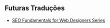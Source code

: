Futuras Traduções
-----------------
- [SEO Fundamentals for Web Designers Series](https://webdesign.tutsplus.com/series/seo-fundamentals-for-web-designers--webdesign-9715)